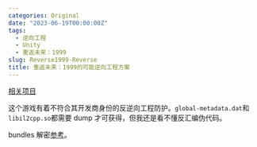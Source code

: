 ```yaml
---
categories: Original
date: "2023-06-19T00:00:00Z"
tags:
  - 逆向工程
  - Unity
  - 重返未来：1999
slug: Reverse1999-Reverse
title: 重返未来：1999的可能逆向工程方案
---
```


[相关项目](https://github.com/66hh/1999decrypt)

这个游戏有着不符合其开发商身份的反逆向工程防护。`global-metadata.dat`和`libil2cpp.so`都需要 dump 才可获得，但我还是看不懂反汇编伪代码。

bundles 解密[参考](https://github.com/66hh/1999decrypt/blob/main/cb3-decrypt.py)。
